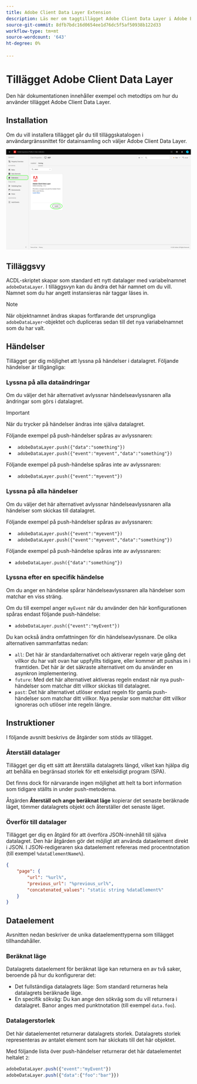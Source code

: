 ```yaml
---
title: Adobe Client Data Layer Extension
description: Läs mer om taggtillägget Adobe Client Data Layer i Adobe Experience Platform.
source-git-commit: 8dfb7bdc16d0654ee1d76dc5f5af50938b122d33
workflow-type: tm+mt
source-wordcount: '643'
ht-degree: 0%

---
```


# Tillägget Adobe Client Data Layer

Den här dokumentationen innehåller exempel och metodtips om hur du använder tillägget Adobe Client Data Layer.

<!-- (Missing document?)
If you would like to have more details on development consideration, [please reach this page](./dev.md). -->

## Installation

Om du vill installera tillägget går du till tilläggskatalogen i användargränssnittet för datainsamling och väljer Adobe Client Data Layer.

![ACDL-tilläggsvy i katalog](./images/catalog.png)

<!-- (GitHub link?)
There is also the possibility to fork this project. You can download this github project, realize the change that you deem required for your specific use-case and re-upload it on your Organization as a private extension.
This installation will not be supported on our end.<br>
>[!NOTE]
>
> _Consider renaming the extension name in the extension.json file_ -->

## Tilläggsvy

ACDL-skriptet skapar som standard ett nytt datalager med variabelnamnet `adobeDataLayer`. I tilläggsvyn kan du ändra det här namnet om du vill. Namnet som du har angett instansieras när taggar läses in.

>[!NOTE]
>
>När objektnamnet ändras skapas fortfarande det ursprungliga `adobeDataLayer`-objektet och dupliceras sedan till det nya variabelnamnet som du har valt.

## Händelser

Tillägget ger dig möjlighet att lyssna på händelser i datalagret. Följande händelser är tillgängliga:

### Lyssna på alla dataändringar

Om du väljer det här alternativet avlyssnar händelseavlyssnaren alla ändringar som görs i datalagret.

>[!IMPORTANT]
>
>När du trycker på händelser ändras inte själva datalagret.

Följande exempel på push-händelser spåras av avlyssnaren:

* ` adobeDataLayer.push({"data":"something"})`
* ` adobeDataLayer.push({"event":"myevent","data":"something"})`

Följande exempel på push-händelse spåras inte av avlyssnaren:

* ` adobeDataLayer.push({"event":"myevent"})`

### Lyssna på alla händelser

Om du väljer det här alternativet avlyssnar händelseavlyssnaren alla händelser som skickas till datalagret.

Följande exempel på push-händelser spåras av avlyssnaren:

* ` adobeDataLayer.push({"event":"myevent"})`
* ` adobeDataLayer.push({"event":"myevent","data":"something"})`

Följande exempel på push-händelse spåras inte av avlyssnaren:

* ` adobeDataLayer.push({"data":"something"}) `

### Lyssna efter en specifik händelse

Om du anger en händelse spårar händelseavlyssnaren alla händelser som matchar en viss sträng.

Om du till exempel anger `myEvent` när du använder den här konfigurationen spåras endast följande push-händelse:

* `adobeDataLayer.push({"event":"myEvent"})`

Du kan också ändra omfattningen för din händelseavlyssnare. De olika alternativen sammanfattas nedan:

* `all`: Det här är standardalternativet och aktiverar regeln varje gång det villkor du har valt ovan har uppfyllts tidigare, eller kommer att pushas in i framtiden. Det här är det säkraste alternativet om du använder en asynkron implementering.
* `future`: Med det här alternativet aktiveras regeln endast när nya push-händelser som matchar ditt villkor skickas till datalagret.
* `past`: Det här alternativet utlöser endast regeln för gamla push-händelser som matchar ditt villkor. Nya penslar som matchar ditt villkor ignoreras och utlöser inte regeln längre.

## Instruktioner

I följande avsnitt beskrivs de åtgärder som stöds av tillägget.

### Återställ datalager

Tillägget ger dig ett sätt att återställa datalagrets längd, vilket kan hjälpa dig att behålla en begränsad storlek för ett enkelsidigt program (SPA).

Det finns dock för närvarande ingen möjlighet att helt ta bort information som tidigare ställts in under push-metoderna.

Åtgärden **Återställ och ange beräknat läge** kopierar det senaste beräknade läget, tömmer datalagrets objekt och återställer det senaste läget.

### Överför till datalager

Tillägget ger dig en åtgärd för att överföra JSON-innehåll till själva datalagret. Den här åtgärden gör det möjligt att använda dataelement direkt i JSON. I JSON-redigeraren ska dataelement refereras med procentnotation (till exempel `%dataElementName%`).

```json
{
    "page": {
        "url": "%url%",
        "previous_url": "%previous_url%",
        "concatenated_values": "static string %dataElement%"
    }
}
```

## Dataelement

Avsnitten nedan beskriver de unika dataelementtyperna som tillägget tillhandahåller.

### Beräknat läge

Datalagrets dataelement för beräknat läge kan returnera en av två saker, beroende på hur du konfigurerar det:

* Det fullständiga datalagrets läge: Som standard returneras hela datalagrets beräknade läge.
* En specifik sökväg: Du kan ange den sökväg som du vill returnera i datalagret. Banor anges med punktnotation (till exempel `data.foo`).

### Datalagerstorlek

Det här dataelementet returnerar datalagrets storlek. Datalagrets storlek representeras av antalet element som har skickats till det här objektet.

Med följande lista över push-händelser returnerar det här dataelementet heltalet `2`:

```js
adobeDataLayer.push({"event":"myEvent"})
adobeDataLayer.push({"data":{"foo":"bar"}})
```
